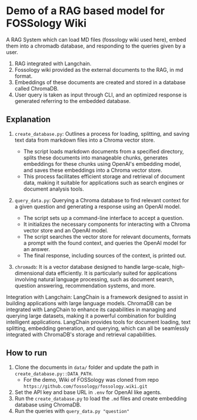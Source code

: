 # Demo of a RAG based model for FOSSology Wiki

A RAG System which can load MD files (fossology wiki used here), embed them into a chromadb database, and responding to the queries given by a user.

1. RAG integrated with Langchain.
2. Fossology wiki provided as the external documents to the RAG, in md format.
3. Embeddings of these documents are created and stored in a database called ChromaDB.
4. User query is taken as input through CLI, and an optimized response is generated referring to the embedded database.

## Explanation
1. `create_database.py`: Outlines a process for loading, splitting, and saving text data from markdown files into a Chroma vector store.
   - The script loads markdown documents from a specified directory, splits these documents into manageable chunks, generates embeddings for these chunks using OpenAI's embedding model, and saves these embeddings into a Chroma vector store.
   - This process facilitates efficient storage and retrieval of document data, making it suitable for applications such as search engines or document analysis tools.

2. `query_data.py`: Querying a Chroma database to find relevant context for a given question and generating a response using an OpenAI model.
   - The script sets up a command-line interface to accept a question.
   - It initializes the necessary components for interacting with a Chroma vector store and an OpenAI model.
   - The script searches the vector store for relevant documents, formats a prompt with the found context, and queries the OpenAI model for an answer.
   - The final response, including sources of the context, is printed out.

3. `chromadb`: It is a vector database designed to handle large-scale, high-dimensional data efficiently. It is particularly suited for applications involving natural language processing, such as document search, question answering, recommendation systems, and more.

Integration with Langchain: LangChain is a framework designed to assist in building applications with large language models. ChromaDB can be integrated with LangChain to enhance its capabilities in managing and querying large datasets, making it a powerful combination for building intelligent applications. LangChain provides tools for document loading, text splitting, embedding generation, and querying, which can all be seamlessly integrated with ChromaDB's storage and retrieval capabilities.

## How to run
1. Clone the documents in `data/` folder and update the path in
   `create_database.py::DATA_PATH`.
    - For the demo, Wiki of FOSSology was cloned from repo
      `https://github.com/fossology/fossology.wiki.git`
2. Set the API key and base URL in `.env` for OpenAI like agents.
3. Run the `create_database.py` to load the `.md` files and create embedding
   database using ChromaDB.
4. Run the queries with `query_data.py "question"`